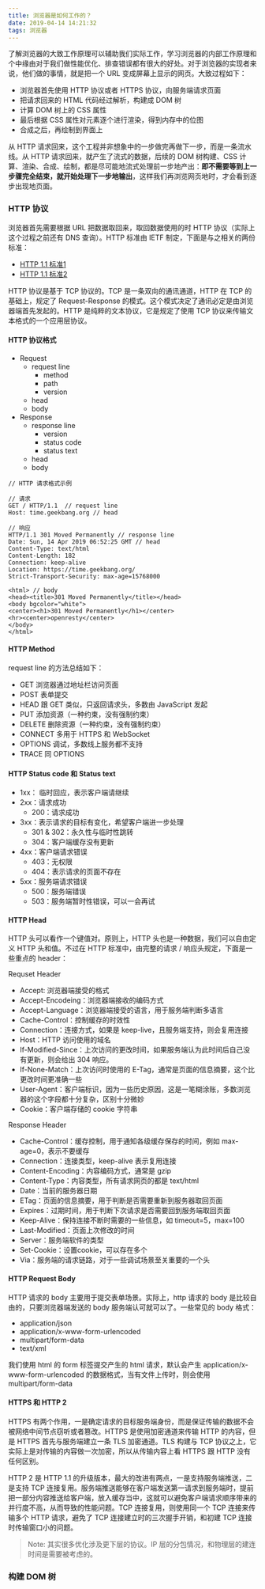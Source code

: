 ```yaml
---
title: 浏览器是如何工作的？
date: 2019-04-14 14:21:32
tags: 浏览器
---
```


了解浏览器的大致工作原理可以辅助我们实际工作，学习浏览器的内部工作原理和个中缘由对于我们做性能优化、排查错误都有很大的好处。对于浏览器的实现者来说，他们做的事情，就是把一个 URL 变成屏幕上显示的网页。大致过程如下：

+ 浏览器首先使用 HTTP 协议或者 HTTPS 协议，向服务端请求页面
+ 把请求回来的 HTML 代码经过解析，构建成 DOM 树
+ 计算 DOM 树上的 CSS 属性
+ 最后根据 CSS 属性对元素逐个进行渲染，得到内存中的位图
+ 合成之后，再绘制到界面上
  
从 HTTP 请求回来，这个工程并非想象中的一步做完再做下一步，而是一条流水线。从 HTTP 请求回来，就产生了流式的数据，后续的 DOM 树构建、CSS 计算、渲染、合成、绘制，都是尽可能地流式处理前一步地产出：**即不需要等到上一步骤完全结束，就开始处理下一步地输出**，这样我们再浏览网页地时，才会看到逐步出现地页面。

### HTTP 协议

浏览器首先需要根据 URL 把数据取回来，取回数据使用的时 HTTP 协议（实际上这个过程之前还有 DNS 查询）。HTTP 标准由 IETF 制定，下面是与之相关的两份标准：

+ [HTTP 1.1 标准1](https://tools.ietf.org/html/rfc2616)
+ [HTTP 1.1 标准2](https://tools.ietf.org/html/rfc7234)
  
HTTP 协议是基于 TCP 协议的。TCP 是一条双向的通讯通道，HTTP 在 TCP 的基础上，规定了 Request-Response 的模式。这个模式决定了通讯必定是由浏览器端首先发起的。HTTP 是纯粹的文本协议，它是规定了使用 TCP 协议来传输文本格式的一个应用层协议。

#### HTTP 协议格式


+ Request
  + request line
    + method
    + path
    + version
  + head
  + body
+ Response
  + response line
    + version
    + status code
    + status text
  + head
  + body

```
// HTTP 请求格式示例

// 请求
GET / HTTP/1.1  // request line
Host: time.geekbang.org // head

// 响应
HTTP/1.1 301 Moved Permanently // response line
Date: Sun, 14 Apr 2019 06:52:25 GMT // head
Content-Type: text/html
Content-Length: 182
Connection: keep-alive
Location: https://time.geekbang.org/
Strict-Transport-Security: max-age=15768000

<html> // body
<head><title>301 Moved Permanently</title></head>
<body bgcolor="white">
<center><h1>301 Moved Permanently</h1></center>
<hr><center>openresty</center>
</body>
</html>
```

#### HTTP Method

request line 的方法总结如下：
+ GET 浏览器通过地址栏访问页面
+ POST 表单提交
+ HEAD 跟 GET 类似，只返回请求头，多数由 JavaScript 发起
+ PUT 添加资源（一种约束，没有强制约束）
+ DELETE 删除资源（一种约束，没有强制约束）
+ CONNECT 多用于 HTTPS 和 WebSocket
+ OPTIONS 调试，多数线上服务都不支持
+ TRACE 同 OPTIONS

#### HTTP Status code 和 Status text

+ 1xx： 临时回应，表示客户端请继续
+ 2xx：请求成功
  + 200：请求成功
+ 3xx：表示请求的目标有变化，希望客户端进一步处理
  + 301 & 302：永久性与临时性跳转
  + 304：客户端缓存没有更新
+ 4xx：客户端请求错误
  + 403：无权限
  + 404：表示请求的页面不存在
+ 5xx：服务端请求错误
  + 500：服务端错误
  + 503：服务端暂时性错误，可以一会再试

#### HTTP Head

HTTP 头可以看作一个键值对。原则上，HTTP 头也是一种数据，我们可以自由定义 HTTP 头和值。不过在 HTTP 标准中，由完整的请求 / 响应头规定，下面是一些重点的 header：

Requset Header
+ Accept: 浏览器端接受的格式
+ Accept-Encodeing：浏览器端接收的编码方式
+ Accept-Language：浏览器端接受的语言，用于服务端判断多语言
+ Cache-Control：控制缓存的时效性
+ Connection：连接方式，如果是 keep-live，且服务端支持，则会复用连接
+ Host：HTTP 访问使用的域名
+ If-Modified-Since：上次访问的更改时间，如果服务端认为此时间后自己没有更新，则会给出 304 响应。
+ If-None-Match：上次访问时使用的 E-Tag，通常是页面的信息摘要，这个比更改时间更准确一些
+ User-Agent：客户端标识，因为一些历史原因，这是一笔糊涂账，多数浏览器的这个字段都十分复杂，区别十分微妙
+ Cookie：客户端存储的 cookie 字符串

Response Header
+ Cache-Control：缓存控制，用于通知各级缓存保存的时间，例如 max-age=0，表示不要缓存
+ Connection：连接类型，keep-alive 表示复用连接
+ Content-Encoding：内容编码方式，通常是 gzip
+ Content-Type：内容类型，所有请求网页的都是 text/html
+ Date：当前的服务器日期
+ ETag：页面的信息摘要，用于判断是否需要重新到服务器取回页面
+ Expires：过期时间，用于判断下次请求是否需要回到服务端取回页面
+ Keep-Alive：保持连接不断时需要的一些信息，如 timeout=5，max=100
+ Last-Modified：页面上次修改的时间
+ Server：服务端软件的类型
+ Set-Cookie：设置cookie，可以存在多个
+ Via：服务端的请求链路，对于一些调试场景至关重要的一个头

#### HTTP Request Body

HTTP 请求的 body 主要用于提交表单场景。实际上，http 请求的 body 是比较自由的，只要浏览器端发送的 body 服务端认可就可以了。一些常见的 body 格式：

+ application/json
+ application/x-www-form-urlencoded
+ multipart/form-data 
+ text/xml

我们使用 html 的 form 标签提交产生的 html 请求，默认会产生 application/x-www-form-urlencoded 的数据格式，当有文件上传时，则会使用 multipart/form-data

#### HTTPS 和 HTTP 2

HTTPS 有两个作用，一是确定请求的目标服务端身份，而是保证传输的数据不会被网络中间节点窃听或者篡改。HTTPS 是使用加密通道来传输 HTTP 的内容，但是 HTTPS 首先与服务端建立一条 TLS 加密通道。TLS 构建与 TCP 协议之上，它实际上是对传输的内容做一次加密，所以从传输内容上看 HTTPS 跟 HTTP 没有任何区别。

HTTP 2 是 HTTP 1.1 的升级版本，最大的改进有两点，一是支持服务端推送，二是支持 TCP 连接复用。服务端推送能够在客户端发送第一请求到服务端时，提前把一部分内容推送给客户端，放入缓存当中，这就可以避免客户端请求顺序带来的并行度不高，从而导致的性能问题。TCP 连接复用，则使用同一个 TCP 连接来传输多个 HTTP 请求，避免了 TCP 连接建立时的三次握手开销，和初建 TCP 连接时传输窗口小的问题。

>Note: 其实很多优化涉及更下层的协议。IP 层的分包情况，和物理层的建连时间是需要被考虑的。

### 构建 DOM 树



  